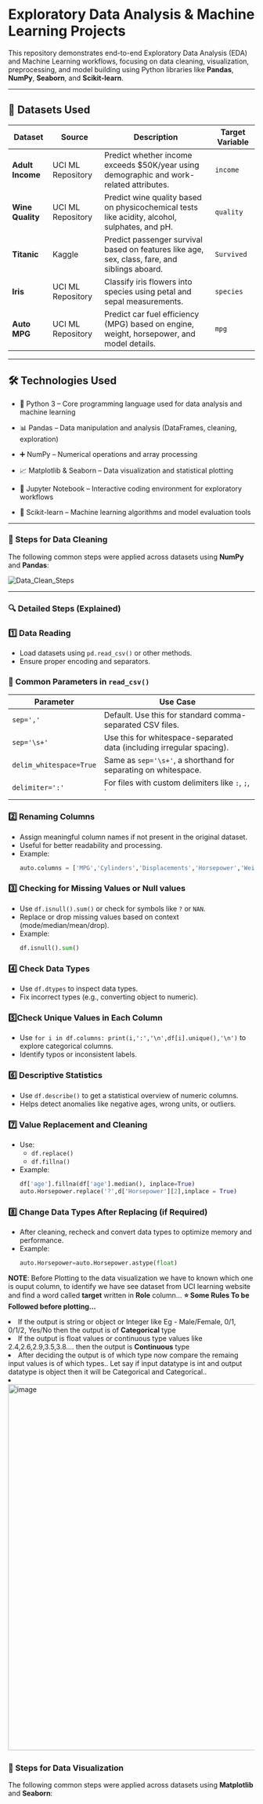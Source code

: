 # Exploratory Data Analysis & Machine Learning Projects 

This repository demonstrates end-to-end Exploratory Data Analysis (EDA) and Machine Learning workflows, focusing on data cleaning, visualization, preprocessing, and model building using Python libraries like **Pandas**, **NumPy**, **Seaborn**, and **Scikit-learn**.

---

## 📂 Datasets Used

| Dataset               | Source                      | Description                                                                                     | Target Variable        |
|-----------------------|-----------------------------|-------------------------------------------------------------------------------------------------|------------------------|
| **Adult Income**      | UCI ML Repository           | Predict whether income exceeds \$50K/year using demographic and work-related attributes.        | `income`               |
| **Wine Quality**      | UCI ML Repository           | Predict wine quality based on physicochemical tests like acidity, alcohol, sulphates, and pH.   | `quality`              |
| **Titanic**           | Kaggle                      | Predict passenger survival based on features like age, sex, class, fare, and siblings aboard.   | `Survived`             |
| **Iris**              | UCI ML Repository           | Classify iris flowers into species using petal and sepal measurements.                          | `species`              |
| **Auto MPG**          | UCI ML Repository           | Predict car fuel efficiency (MPG) based on engine, weight, horsepower, and model details.       | `mpg`                  |

---

## 🛠️ Technologies Used

- 🐍 Python 3 – Core programming language used for data analysis and machine learning

- 📊 Pandas – Data manipulation and analysis (DataFrames, cleaning, exploration)

- ➕ NumPy – Numerical operations and array processing

- 📈 Matplotlib & Seaborn – Data visualization and statistical plotting

- 📓 Jupyter Notebook – Interactive coding environment for exploratory workflows

- 🧠 Scikit-learn – Machine learning algorithms and model evaluation tools

---

### 🧼 Steps for Data Cleaning

The following common steps were applied across datasets using **NumPy** and **Pandas**:


![Data_Clean_Steps](https://github.com/user-attachments/assets/e4bf6d2e-db36-426e-b12a-13d514ff6225)


---

### 🔍 Detailed Steps (Explained)

### 1️⃣ Data Reading
- Load datasets using `pd.read_csv()` or other methods.
- Ensure proper encoding and separators.

### 📌 Common Parameters in `read_csv()`

| Parameter              | Use Case                                                                 |
|------------------------|--------------------------------------------------------------------------|
| `sep=','`              | Default. Use this for standard comma-separated CSV files.                |
| `sep='\s+'`            | Use this for whitespace-separated data (including irregular spacing).    |
| `delim_whitespace=True`| Same as `sep='\s+'`, a shorthand for separating on whitespace.           |
| `delimiter=':'`        | For files with custom delimiters like `:`, `;`, `|`, etc.                |


### 2️⃣ Renaming Columns
- Assign meaningful column names if not present in the original dataset.
- Useful for better readability and processing.
- Example:
  ```python
  auto.columns = ['MPG','Cylinders','Displacements','Horsepower','Weight','Acceleration','ModelYear','Origin','Car Name']

### 3️⃣ Checking for Missing Values or Null values
- Use `df.isnull().sum()` or check for symbols like `?` or `NAN`.
- Replace or drop missing values based on context (mode/median/mean/drop).
- Example:
  ```python
  df.isnull().sum()
  
### 4️⃣ Check Data Types
- Use `df.dtypes` to inspect data types.
- Fix incorrect types (e.g., converting object to numeric).

### 5️⃣Check Unique Values in Each Column
- Use `for i in df.columns:
    print(i,':','\n',df[i].unique(),'\n')`
  to explore categorical columns.
- Identify typos or inconsistent labels.

### 6️⃣ Descriptive Statistics
- Use `df.describe()` to get a statistical overview of numeric columns.
- Helps detect anomalies like negative ages, wrong units, or outliers.

### 7️⃣ Value Replacement and Cleaning
- Use:
  - `df.replace()`
  - `df.fillna()`
- Example:
  ```python
  df['age'].fillna(df['age'].median(), inplace=True)
  auto.Horsepower.replace('?',d['Horsepower'][2],inplace = True)

### 8️⃣ Change Data Types After Replacing (if Required)
- After cleaning, recheck and convert data types to optimize memory and performance.
- Example:
  ```python
  auto.Horsepower=auto.Horsepower.astype(float)

**NOTE**: Before Plotting to the data visualization we have to known which one is ouput column, to identify we have see dataset from UCI learning website and find a word called **target** written in **Role** column...
**⭐ Some Rules To be Followed before plotting...**
<li>If the output is string or object or Integer like Eg - Male/Female, 0/1, 0/1/2, Yes/No then the output is of <b>Categorical</b> type </li>
<li>If the output is float values or continuous type values like 2.4,2.6,2.9,3.5,3.8.... then the output is <b>Continuous</b> type </li>
<li>After deciding the output is of which type now compare the remaing input values is of which types.. Let say if input datatype is int and output datatype is object then it will be Categorical and Categorical.. </li>
<li><img width="917" height="746" alt="image" src="https://github.com/user-attachments/assets/44eeb3cb-44d2-4a7e-8568-530a1ed529a7" /></li>

### 🧼 Steps for Data Visualization



The following common steps were applied across datasets using **Matplotlib** and **Seaborn**:





